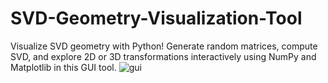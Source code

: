 # SVD-Geometry-Visualization-Tool
Visualize SVD geometry with Python! Generate random matrices, compute SVD, and explore 2D or 3D transformations interactively using NumPy and Matplotlib in this GUI tool.
![gui](https://github.com/costinsavele/SVD-Geometry-Visualization-Tool/assets/102143016/e3516595-cebf-4aba-b740-19bb5a2c24af)
